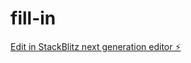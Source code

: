 # fill-in

[Edit in StackBlitz next generation editor ⚡️](https://stackblitz.com/~/github.com/RemiKoder/fill-in)